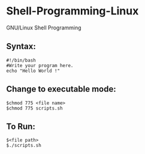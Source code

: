 # Shell-Programming-Linux
GNU/Linux Shell Programming

## Syntax: 
```
#!/bin/bash
#Write your program here.
echo "Hello World !"
```

## Change to executable mode: 
```
$chmod 775 <file name>
$chmod 775 scripts.sh
```

## To Run: 
```
$<file path>
$./scripts.sh
```
